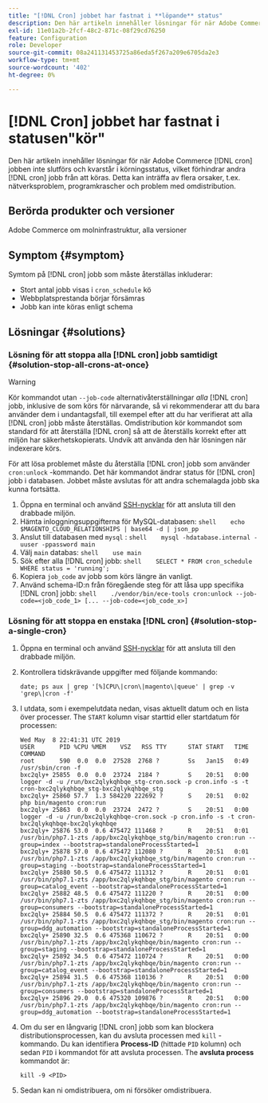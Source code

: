 ```yaml
---
title: "[!DNL Cron] jobbet har fastnat i **löpande** status"
description: Den här artikeln innehåller lösningar för när Adobe Commerce [!DNL cron] jobben inte slutförs och kvarstår i körningsstatus, vilket förhindrar andra [!DNL cron] jobb från att köras. Detta kan inträffa av flera orsaker, t.ex. nätverksproblem, programkrascher och problem med omdistribution.
exl-id: 11e01a2b-2fcf-48c2-871c-08f29cd76250
feature: Configuration
role: Developer
source-git-commit: 08a241131453725a86eda5f267a209e6705da2e3
workflow-type: tm+mt
source-wordcount: '402'
ht-degree: 0%

---
```


# [!DNL Cron] jobbet har fastnat i statusen&quot;kör&quot;

Den här artikeln innehåller lösningar för när Adobe Commerce [!DNL cron] jobben inte slutförs och kvarstår i körningsstatus, vilket förhindrar andra [!DNL cron] jobb från att köras. Detta kan inträffa av flera orsaker, t.ex. nätverksproblem, programkrascher och problem med omdistribution.

## Berörda produkter och versioner

Adobe Commerce om molninfrastruktur, alla versioner

## Symptom {#symptom}

Symtom på [!DNL cron] jobb som måste återställas inkluderar:

* Stort antal jobb visas i `cron_schedule` kö
* Webbplatsprestanda börjar försämras
* Jobb kan inte köras enligt schema

## Lösningar {#solutions}

### Lösning för att stoppa alla [!DNL cron] jobb samtidigt {#solution-stop-all-crons-at-once}

>[!WARNING]
>
>Kör kommandot utan `--job-code` alternativåterställningar *alla* [!DNL cron] jobb, inklusive de som körs för närvarande, så vi rekommenderar att du bara använder dem i undantagsfall, till exempel efter att du har verifierat att alla [!DNL cron] jobb måste återställas. Omdistribution kör kommandot som standard för att återställa [!DNL cron] så att de återställs korrekt efter att miljön har säkerhetskopierats. Undvik att använda den här lösningen när indexerare körs.

För att lösa problemet måste du återställa [!DNL cron] jobb som använder `cron:unlock` -kommando. Det här kommandot ändrar status för [!DNL cron] jobb i databasen. Jobbet måste avslutas för att andra schemalagda jobb ska kunna fortsätta.

1. Öppna en terminal och använd [SSH-nycklar](https://experienceleague.adobe.com/en/docs/commerce-cloud-service/user-guide/develop/secure-connections) för att ansluta till den drabbade miljön.
1. Hämta inloggningsuppgifterna för MySQL-databasen:    ```shell    echo $MAGENTO_CLOUD_RELATIONSHIPS | base64 -d | json_pp    ```
1. Anslut till databasen med `mysql` :    ```shell    mysql -hdatabase.internal -uuser -ppassword main    ```
1. Välj `main` databas:    ```shell    use main    ```
1. Sök efter alla [!DNL cron] jobb:    ```shell    SELECT * FROM cron_schedule WHERE status = 'running';    ```
1. Kopiera `job_code` av jobb som körs längre än vanligt.
1. Använd schema-ID:n från föregående steg för att låsa upp specifika [!DNL cron] jobb:    ```shell    ./vendor/bin/ece-tools cron:unlock --job-code=<job_code_1> [... --job-code=<job_code_x>]    ```

### Lösning för att stoppa en enstaka [!DNL cron] {#solution-stop-a-single-cron}

1. Öppna en terminal och använd [SSH-nycklar](https://experienceleague.adobe.com/en/docs/commerce-cloud-service/user-guide/develop/secure-connections) för att ansluta till den drabbade miljön.
1. Kontrollera tidskrävande uppgifter med följande kommando:

   ```date; ps aux | grep '[%]CPU\|cron\|magento\|queue' | grep -v 'grep\|cron -f'```

1. I utdata, som i exempelutdata nedan, visas aktuellt datum och en lista över processer. The `START` kolumn visar starttid eller startdatum för processen:

   ```
   Wed May  8 22:41:31 UTC 2019
   USER       PID %CPU %MEM    VSZ   RSS TTY      STAT START   TIME COMMAND
   root       590  0.0  0.0  27528  2768 ?        Ss   Jan15   0:49 /usr/sbin/cron -f
   bxc2qly+ 25855  0.0  0.0  23724  2184 ?        S    20:51   0:00 logger -d -u /run/bxc2qlykqhbqe_stg-cron.sock -p cron.info -s -t cron-bxc2qlykqhbqe_stg-bxc2qlykqhbqe_stg
   bxc2qly+ 25860 57.7  1.3 584220 222692 ?       S    20:51   0:02 php bin/magento cron:run
   bxc2qly+ 25863  0.0  0.0  23724  2472 ?        S    20:51   0:00 logger -d -u /run/bxc2qlykqhbqe-cron.sock -p cron.info -s -t cron-bxc2qlykqhbqe-bxc2qlykqhbqe
   bxc2qly+ 25876 53.0  0.6 475472 111468 ?       R    20:51   0:01 /usr/bin/php7.1-zts /app/bxc2qlykqhbqe_stg/bin/magento cron:run --group=index --bootstrap=standaloneProcessStarted=1
   bxc2qly+ 25878 57.0  0.6 475472 112080 ?       R    20:51   0:01 /usr/bin/php7.1-zts /app/bxc2qlykqhbqe_stg/bin/magento cron:run --group=staging --bootstrap=standaloneProcessStarted=1
   bxc2qly+ 25880 50.5  0.6 475472 111312 ?       R    20:51   0:01 /usr/bin/php7.1-zts /app/bxc2qlykqhbqe_stg/bin/magento cron:run --group=catalog_event --bootstrap=standaloneProcessStarted=1
   bxc2qly+ 25882 48.5  0.6 475472 111220 ?       R    20:51   0:00 /usr/bin/php7.1-zts /app/bxc2qlykqhbqe_stg/bin/magento cron:run --group=consumers --bootstrap=standaloneProcessStarted=1
   bxc2qly+ 25884 50.5  0.6 475472 111372 ?       R    20:51   0:01 /usr/bin/php7.1-zts /app/bxc2qlykqhbqe_stg/bin/magento cron:run --group=ddg_automation --bootstrap=standaloneProcessStarted=1
   bxc2qly+ 25890 32.5  0.6 475368 110672 ?       R    20:51   0:00 /usr/bin/php7.1-zts /app/bxc2qlykqhbqe/bin/magento cron:run --group=staging --bootstrap=standaloneProcessStarted=1
   bxc2qly+ 25892 34.5  0.6 475472 110724 ?       R    20:51   0:00 /usr/bin/php7.1-zts /app/bxc2qlykqhbqe/bin/magento cron:run --group=catalog_event --bootstrap=standaloneProcessStarted=1
   bxc2qly+ 25894 31.5  0.6 475368 110136 ?       R    20:51   0:00 /usr/bin/php7.1-zts /app/bxc2qlykqhbqe/bin/magento cron:run --group=consumers --bootstrap=standaloneProcessStarted=1
   bxc2qly+ 25896 29.0  0.6 475320 109876 ?       R    20:51   0:00 /usr/bin/php7.1-zts /app/bxc2qlykqhbqe/bin/magento cron:run --group=ddg_automation --bootstrap=standaloneProcessStarted=1
   ```

1. Om du ser en långvarig [!DNL cron] jobb som kan blockera distributionsprocessen, kan du avsluta processen med `kill` -kommando. Du kan identifiera **Process-ID** (hittade `PID` kolumn) och sedan `PID` i kommandot för att avsluta processen.
The **avsluta process** kommandot är:

   ```kill -9 <PID>```

1. Sedan kan ni omdistribuera, om ni försöker omdistribuera.
